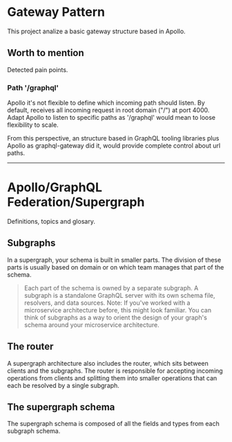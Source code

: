 # Gateway Pattern

This project analize a basic gateway structure based in Apollo.


## Worth to mention

Detected pain points.

### Path '/graphql'

Apollo it's not flexible to define which incoming path should listen. By default, receives all incoming request in root domain ("/") at port 4000. Adapt Apollo to listen to specific paths as '/graphql' would mean to loose flexibility to scale.

From this perspective, an structure based in GraphQL tooling libraries plus Apollo as graphql-gateway did it, would provide complete control about url paths.



---


# Apollo/GraphQL Federation/Supergraph

Definitions, topics and glosary.

## Subgraphs

In a supergraph, your schema is built in smaller parts. The division of these parts is usually based on domain or on which team manages that part of the schema.

> Each part of the schema is owned by a separate subgraph. A subgraph is a standalone GraphQL server with its own schema file, resolvers, and data sources. 
> Note: If you've worked with a microservice architecture before, this might look familiar. You can think of subgraphs as a way to orient the design of your graph's schema around your microservice architecture.

## The router

A supergraph architecture also includes the router, which sits between clients and the subgraphs. The router is responsible for accepting incoming operations from clients and splitting them into smaller operations that can each be resolved by a single subgraph.

## The supergraph schema

The supergraph schema is composed of all the fields and types from each subgraph schema.








